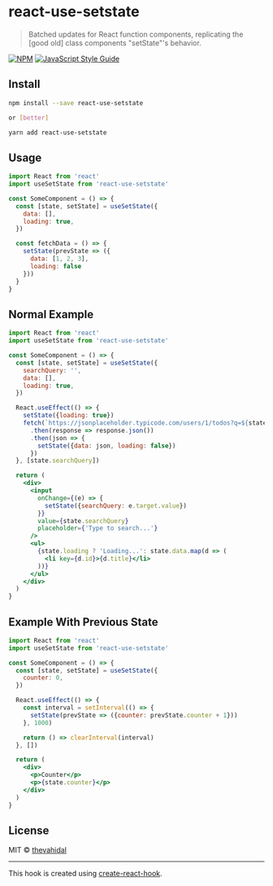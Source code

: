 # react-use-setstate

> Batched updates for React function components, replicating the [good old] class components &quot;setState&quot;'s behavior.

[![NPM](https://img.shields.io/npm/v/react-use-setstate.svg)](https://www.npmjs.com/package/react-use-setstate) [![JavaScript Style Guide](https://img.shields.io/badge/code_style-standard-brightgreen.svg)](https://standardjs.com)

## Install

```bash
npm install --save react-use-setstate

or [better]

yarn add react-use-setstate
```

## Usage

```jsx
import React from 'react'
import useSetState from 'react-use-setstate'

const SomeComponent = () => {
  const [state, setState] = useSetState({
    data: [],
    loading: true,
  })

  const fetchData = () => {
    setState(prevState => ({
      data: [1, 2, 3],
      loading: false
    }))
  }
}
```


## Normal Example

```jsx
import React from 'react'
import useSetState from 'react-use-setstate'

const SomeComponent = () => {
  const [state, setState] = useSetState({
    searchQuery: '',
    data: [],
    loading: true,
  })

  React.useEffect(() => {
    setState({loading: true})
    fetch(`https://jsonplaceholder.typicode.com/users/1/todos?q=${state.searchQuery}`)
      .then(response => response.json())
      .then(json => {
        setState({data: json, loading: false})
      })
  }, [state.searchQuery])

  return (
    <div>
      <input 
        onChange={(e) => {
          setState({searchQuery: e.target.value})
        }}
        value={state.searchQuery}
        placeholder={'Type to search...'}
      />
      <ul>
        {state.loading ? 'Loading...': state.data.map(d => (
          <li key={d.id}>{d.title}</li>
        ))}
      </ul>
    </div>
  )
}
```


## Example With Previous State

```jsx
import React from 'react'
import useSetState from 'react-use-setstate'

const SomeComponent = () => {
  const [state, setState] = useSetState({
    counter: 0,
  })

  React.useEffect(() => {
    const interval = setInterval(() => {
      setState(prevState => ({counter: prevState.counter + 1}))
    }, 1000)

    return () => clearInterval(interval)
  }, [])

  return (
    <div>
      <p>Counter</p>
      <p>{state.counter}</p>
    </div>
  )
}
```

## License

MIT © [thevahidal](https://github.com/thevahidal)

---

This hook is created using [create-react-hook](https://github.com/hermanya/create-react-hook).
